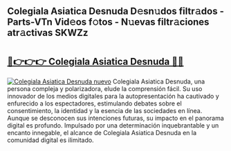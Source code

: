 ## Colegiala Asiatica Desnuda D𝚎sn𝚞dos filtr𝚊dos - Parts-VTn Vid𝚎os f𝚘tos - N𝚞evas filtr𝚊ciones atr𝚊ctivas SKWZz

# <h2><a href="http://mb7jqe.tromn.icu/?c=Colegiala+Asiatica+Desnuda">🔗👉👉👉 Colegiala Asiatica Desnuda 🔗🔗</a></h2>

[![Colegiala Asiatica Desnuda nuevo](https://i.imgur.com/pEAQMta.gif)](http://mb7jqe.tromn.icu/?c=Colegiala+Asiatica+Desnuda)
Colegiala Asiatica Desnuda, una persona compleja y polarizadora, elude la comprensión fácil. Su uso innovador de los medios digitales para la autopresentación ha cautivado y enfurecido a los espectadores, estimulando debates sobre el consentimiento, la identidad y la esencia de las sociedades en línea. Aunque se desconocen sus intenciones futuras, su impacto en el panorama digital es profundo. Impulsado por una determinación inquebrantable y un encanto innegable, el alcance de Colegiala Asiatica Desnuda en la comunidad digital es ilimitado.
